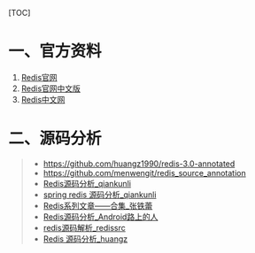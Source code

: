 [TOC]







# 一、官方资料

1. [Redis官网](https://redis.io/)
2. [Redis官网中文版](http://www.redis.cn/)
3. [Redis中文网](http://www.redis.net.cn/)





# 二、源码分析

> - https://github.com/huangz1990/redis-3.0-annotated
> - https://github.com/menwengit/redis_source_annotation
> - [Redis源码分析_qiankunli](https://qiankunli.github.io/2019/04/20/redis_source.html)
> - [spring redis 源码分析_qiankunli](https://qiankunli.github.io/2019/05/09/spring_jedis_source.html)
> - [Redis系列文章——合集_张铁蕾](https://mp.weixin.qq.com/s/3TU9qxHJyxHJgVDaYXoluA)
> - [Redis源码分析_Android路上的人](https://blog.csdn.net/androidlushangderen/category_9263229.html)
> - [redis源码解析_redissrc](https://redissrc.readthedocs.io/en/latest/datastruct/sds.html)
> - [Redis 源码分析_huangz](http://note.huangz.me/storage/redis_code_analysis/index.html)























